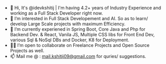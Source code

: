 - 👋 Hi, It's @idevkshitij | I'm having 4.2+ years of Industry Experience and working as a Full Stack Developer right now.
- 👀 I’m interested in Full Stack Developement and AI. So as to learn/ develop Large Scale projects with maximum Efficiency. 
- 🌱 I’m currently experiened in Spring Boot, Core Java and Php for Backend Dev. & React, Vanila JS, Multiple CSS libs for Front End Dev, various Sql & NoSql DBs and Docker, K8 for Deployment.
- 👨‍💻 I’m open to collaborate on Freelance Projects and Open Source Projects as well.
- 📫 Mail me @ : mail.kshitij09@gmail.com for quries/ suggestions.

<!---
idevkshitij/idevkshitij is a ✨ special ✨ repository because its `README.md` (this file) appears on your GitHub profile.
You can click the Preview link to take a look at your changes.
--->
